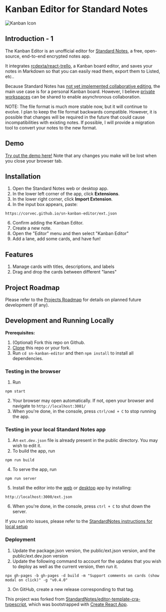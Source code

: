 # Kanban Editor for Standard Notes

![Kanban Icon](/public/demo.png)

## Introduction - 1

The Kanban Editor is an unofficial editor for [Standard Notes](https://standardnotes.org),
a free, open-source, end-to-end encrypted notes app.

It integrates [rcdexta/react-trello](https://github.com/rcdexta/react-trello), a Kanban board editor,
and saves your notes in Markdown so that you can easily read them, export them to Listed, etc..

Because Standard Notes has [not yet implemented collaborative editing](https://standardnotes.com/help/50/can-i-collaborate-with-others-on-a-note), the main use case is for a personal Kanban board.
However, I believe [private workspaces](https://standardnotes.com/help/80/what-are-private-workspaces) can be shared to enable asynchronous collaboration.

NOTE: The file format is much more stable now, but it will continue to evolve.
I plan to keep the file format backwards compatible.
However, it is possible that changes will be required in the future that could cause incompatibilities with existing notes.
If possible, I will provide a migration tool to convert your notes to the new format.

## Demo

[Try out the demo here!](https://corvec.github.io/sn-kanban-editor/)
Note that any changes you make will be lost when you close your browser tab.

## Installation

1. Open the Standard Notes web or desktop app.
2. In the lower left corner of the app, click **Extensions**.
3. In the lower right corner, click **Import Extension**.
4. In the input box appears, paste:

```
https://corvec.github.io/sn-kanban-editor/ext.json
```

6. Confirm adding the Kanban Editor.
7. Create a new note.
8. Open the "Editor" menu and then select "Kanban Editor"
9. Add a lane, add some cards, and have fun!

## Features

1. Manage cards with titles, descriptions, and labels
2. Drag and drop the cards between different "lanes"

## Project Roadmap

Please refer to the [Projects Roadmap](https://github.com/corvec/sn-kanban-editor/projects/1)
for details on planned future development (if any).

## Development and Running Locally

**Prerequisites:**

1. (Optional) Fork this repo on Github.
2. [Clone](https://help.github.com/en/github/creating-cloning-and-archiving-repositories/cloning-a-repository) this repo or your fork.
3. Run `cd sn-kanban-editor` and then `npm install` to install all dependencies.

### Testing in the browser

1. Run

```
npm start
```

2. Your browser may open automatically. If not, open your browser and navigate to `http://localhost:3001/`
3. When you're done, in the console, press `ctrl/cmd + C` to stop running the app.

### Testing in your local Standard Notes app

1. An `ext.dev.json` file is already present in the public directory. You may wish to edit it.
2. To build the app, run

```
npm run build
```

4. To serve the app, run

```
npm run server
```

5. Install the editor into the [web](https://app.standardnotes.org) or
   [desktop](https://standardnotes.org/download) app by installing:

```
http://localhost:3000/ext.json
```

6. When you're done, in the console, press `ctrl + C` to shut down the server.

If you run into issues, please refer to the [StandardNotes instructions for local setup](https://docs.standardnotes.com/extensions/local-setup/)

### Deployment

1. Update the package.json version, the public/ext.json version, and the public/ext.dev.json version
2. Update the following command to account for the updates that you wish to deploy as well as the current version, then run it.

```
npx gh-pages -b gh-pages -d build -m "Support comments on cards (show modal on click)" -g "v0.4.0"
```

3. On GitHub, create a new release corresponding to that tag.

This project was forked from [StandardNotes/editor-template-cra-typescript](https://github.com/standardnotes/editor-template-cra-typescript),
which was bootstrapped with [Create React App](https://github.com/facebook/create-react-app).
